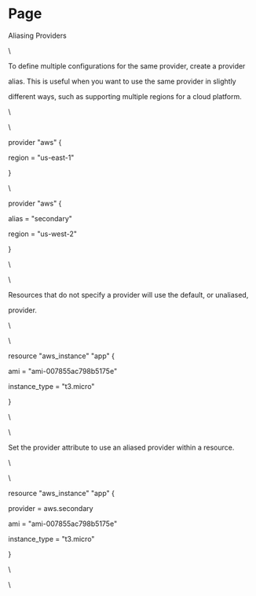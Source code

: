 # Page

Aliasing Providers

\


To define multiple configurations for the same provider, create a provider

alias. This is useful when you want to use the same provider in slightly

different ways, such as supporting multiple regions for a cloud platform.

\


\


provider "aws" {

&#x20; region  = "us-east-1"

}

\


provider "aws" {

&#x20; alias  = "secondary"

&#x20; region = "us-west-2"

}

\


\


Resources that do not specify a provider will use the default, or unaliased,

provider.

\


\


resource "aws\_instance" "app" {

&#x20; ami           = "ami-007855ac798b5175e"

&#x20; instance\_type = "t3.micro"

}

\


\


Set the provider attribute to use an aliased provider within a resource.

\


\


resource "aws\_instance" "app" {

&#x20; provider      = aws.secondary

&#x20; ami           = "ami-007855ac798b5175e"

&#x20; instance\_type = "t3.micro"

}

\


\

